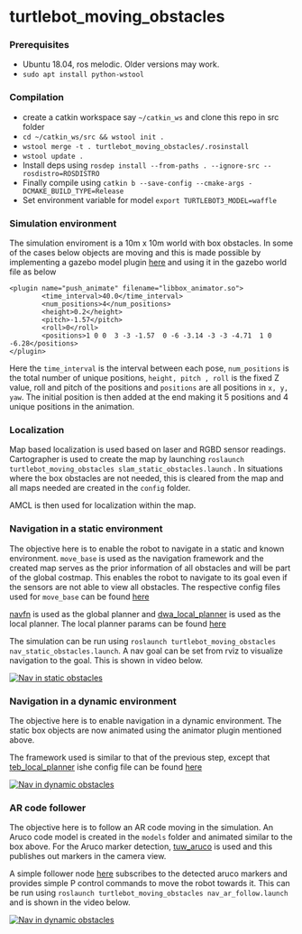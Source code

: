 # turtlebot_moving_obstacles

### Prerequisites

- Ubuntu 18.04, ros melodic. Older versions may work.
- ```sudo apt install python-wstool```

### Compilation
- create a catkin workspace say ```~/catkin_ws``` and clone this repo in src folder
- ```cd ~/catkin_ws/src && wstool init .```
- ```wstool merge -t . turtlebot_moving_obstacles/.rosinstall```
- ```wstool update .```
- Install deps using ```rosdep install --from-paths . --ignore-src --rosdistro=ROSDISTRO```
- Finally compile using ```catkin b --save-config --cmake-args -DCMAKE_BUILD_TYPE=Release```
- Set environment variable for model ```export TURTLEBOT3_MODEL=waffle```

### Simulation environment
The simulation enviroment is a 10m x 10m world with box obstacles. In some of the cases below objects are moving and this is made possible by implementing a gazebo model plugin [here](src/box_animator.cc) and using it in the gazebo world file as below

```
<plugin name="push_animate" filename="libbox_animator.so">
        <time_interval>40.0</time_interval>
        <num_positions>4</num_positions>
        <height>0.2</height>
        <pitch>-1.57</pitch>
        <roll>0</roll>
        <positions>1 0 0  3 -3 -1.57  0 -6 -3.14 -3 -3 -4.71  1 0 -6.28</positions>
</plugin>
```

Here the ```time_interval``` is the interval between each pose, ```num_positions``` is the total number of unique positions, ```height, pitch , roll``` is the fixed Z value, roll and pitch of the positions and ```positions``` are all positions in ```x, y, yaw```. The initial position is then added at the end making it 5 positions and 4 unique positions in the animation.

### Localization

Map based localization is used based on laser and RGBD sensor readings. Cartographer is used to create the map by launching ```roslaunch turtlebot_moving_obstacles slam_static_obstacles.launch``` . In situations where the box obstacles are not needed, this is cleared from the map and all maps needed are created in the ```config``` folder.

AMCL is then used for localization within the map. 

### Navigation in a static environment

The objective here is to enable the robot to navigate in a static and known environment. ```move_base``` is used as the navigation framework and the created map serves as the prior information of all obstacles and will be part of the global costmap. This enables the robot to navigate to its goal even if the sensors are not able to view all obstacles. The respective config files used for ```move_base``` can be found [here](https://github.com/aswinthomas/turtlebot3/tree/master/turtlebot3_navigation/param)

[navfn](https://wiki.ros.org/navfn) is used as the global planner and [dwa_local_planner](https://wiki.ros.org/dwa_local_planner) is used as the local planner. The local planner params can be found [here](https://github.com/aswinthomas/turtlebot3/blob/master/turtlebot3_navigation/param/dwa_local_planner_params_waffle.yaml)

The simulation can be run using ```roslaunch turtlebot_moving_obstacles nav_static_obstacles.launch```. A nav goal can be set from rviz to visualize navigation to the goal. This is shown in video below.

[![Nav in static obstacles](https://img.youtube.com/vi/riDBhGZQAwY/0.jpg)](https://www.youtube.com/watch?v=riDBhGZQAwY)

### Navigation in a dynamic environment
The objective here is to enable navigation in a dynamic environment. The static box objects are now animated using the animator plugin mentioned above.

The framework used is similar to that of the previous step, except that [teb_local_planner](https://wiki.ros.org/teb_local_planner) ishe config file can be found [here](https://github.com/aswinthomas/turtlebot3/blob/master/turtlebot3_navigation/param/teb_local_planner_params.yaml)

[![Nav in dynamic obstacles](https://img.youtube.com/vi/SoZExEGgNP4/0.jpg)](https://www.youtube.com/watch?v=SoZExEGgNP4)


### AR code follower
The objective here is to follow an AR code moving in the simulation. An Aruco code model is created in the ```models``` folder and animated similar to the box above. For the Aruco marker detection, [tuw_aruco](https://wiki.ros.org/tuw_aruco) is used and this publishes out markers in the camera view.

A simple follower node [here](src/aruco_follower.cc) subscribes to the detected aruco markers and provides simple P control commands to move the robot towards it. This can be run using ```roslaunch turtlebot_moving_obstacles nav_ar_follow.launch``` and is shown in the video below.

[![Nav in dynamic obstacles](https://img.youtube.com/vi/1gM4WWvazS0/0.jpg)](https://www.youtube.com/watch?v=1gM4WWvazS0)
